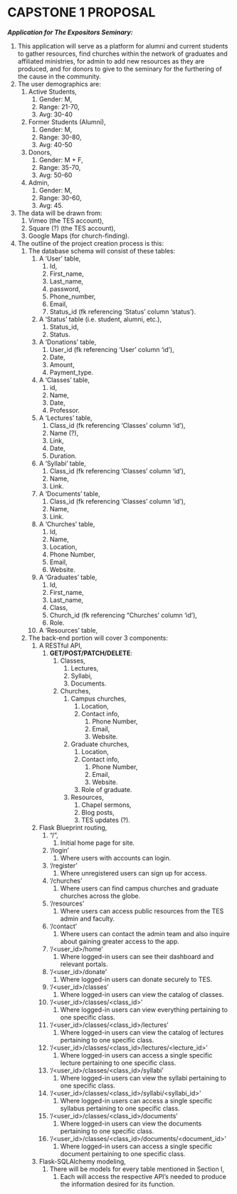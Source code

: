 # CAPSTONE 1 **PROPOSAL**

***Application for The Expositors Seminary:***

1. This application will serve as a platform for alumni and current students to gather resources, find churches within the network of graduates and affiliated ministries, for admin to add new resources as they are produced, and for donors to give to the seminary for the furthering of the cause in the community.
2. The user demographics are:
    1. Active Students,
        1. Gender: M,
        2. Range: 21-70,
        3. Avg: 30-40
    2. Former Students (Alumni),
        1. Gender: M,
        2. Range: 30-80,
        3. Avg: 40-50
    3. Donors,
        1. Gender: M + F,
        2. Range: 35-70,
        3. Avg: 50-60
    4. Admin,
        1. Gender: M,
        2. Range: 30-60,
        3. Avg: 45.
3. The data will be drawn from:
    1. Vimeo (the TES account),
    2. Square (?) (the TES account),
    3. Google Maps (for church-finding).
4. The outline of the project creation process is this:
    1. The database schema will consist of these tables:
        1. A ‘User’ table,
            1. Id,
            2. First_name,
            3. Last_name,
            4. password,
            5. Phone_number,
            6. Email,
            7. Status_id (fk referencing ‘Status’ column ‘status’).
        2. A ‘Status’ table (i.e. student, alumni, etc.),
            1. Status_id,
            2. Status.
        3. A ‘Donations’ table,
            1. User_id (fk referencing ‘User’ column ‘id’),
            2. Date,
            3. Amount,
            4. Payment_type.
        4. A ‘Classes’ table,
            1. id,
            2. Name,
            3. Date,
            4. Professor.
        5. A ‘Lectures’ table,
            1. Class_id (fk referencing ‘Classes’ column ‘id’),
            2. Name (?),
            3. Link,
            4. Date,
            5. Duration.
        6. A ‘Syllabi’ table,
            1. Class_id (fk referencing ‘Classes’ column ‘id’),
            2. Name,
            3. Link.
        7. A ‘Documents’ table,
            1. Class_id (fk referencing ‘Classes’ column ‘id’),
            2. Name,
            3. Link.
        8. A ‘Churches’ table,
            1. Id,
            2. Name,
            3. Location,
            4. Phone Number,
            5. Email,
            6. Website.
        9. A ‘Graduates’ table,
            1. Id,
            2. First_name,
            3. Last_name,
            4. Class,
            5. Church_id (fk referencing “Churches’ column ‘id’),
            6. Role.
        10. A ‘Resources’ table,
    2. The back-end portion will cover 3 components:
        1. A RESTful API,
            1. **GET/POST/PATCH/DELETE**:
                1. Classes,
                    1. Lectures,
                    2. Syllabi,
                    3. Documents.
                2. Churches,
                    1. Campus churches,
                        1. Location,
                        2. Contact info,
                            1. Phone Number,
                            2. Email,
                            3. Website.
                    2. Graduate churches,
                        1. Location,
                        2. Contact info,
                            1. Phone Number,
                            2. Email,
                            3. Website.
                        3. Role of graduate.
                    3. Resources,
                        1. Chapel sermons,
                        2. Blog posts,
                        3. TES updates (?).
        2. Flask Blueprint routing,
            1. “/”,
                1. Initial home page for site.
            2. ‘/login’
                1. Where users with accounts can login.
            3. ‘/register’
                1. Where unregistered users can sign up for access.
            4. ‘/churches’
                1. Where users can find campus churches and graduate churches across the globe.
            5. ‘/resources’
                1. Where users can access public resources from the TES admin and faculty.
            6. ‘/contact’
                1. Where users can contact the admin team and also inquire about gaining greater access to the app.
            7. ‘/<user_id>/home’
                1. Where logged-in users can see their dashboard and relevant portals.
            8. ‘/<user_id>/donate’
                1. Where logged-in users can donate securely to TES.
            9. ‘/<user_id>/classes’
                1. Where logged-in users can view the catalog of classes.
            10. ‘/<user_id>/classes/<class_id>’
                1. Where logged-in users can view everything pertaining to one specific class.
            11. ‘/<user_id>/classes/<class_id>/lectures’
                1. Where logged-in users can view the catalog of lectures pertaining to one specific class.
            12. ‘/<user_id>/classes/<class_id>/lectures/<lecture_id>’
                1. Where logged-in users can access a single specific lecture pertaining to one specific class.
            13. ‘/<user_id>/classes/<class_id>/syllabi’
                1. Where logged-in users can view the syllabi pertaining to one specific class.
            14. ‘/<user_id>/classes/<class_id>/syllabi/<syllabi_id>’
                1. Where logged-in users can access a single specific syllabus pertaining to one specific class.
            15. ‘/<user_id>/classes/<class_id>/documents’
                1. Where logged-in users can view the documents pertaining to one specific class.
            16. ‘/<user_id>/classes/<class_id>/documents/<document_id>’
                1. Where logged-in users can access a single specific document pertaining to one specific class.
        3. Flask-SQLAlchemy modeling,
            1. There will be models for every table mentioned in Section I,
                1. Each will access the respective API’s needed to produce the information desired for its function.